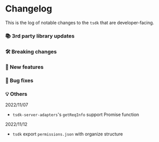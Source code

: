 # Changelog

This is the log of notable changes to the `tsdk` that are developer-facing.

### 📚 3rd party library updates

### 🛠 Breaking changes

### 🎉 New features

### 🐛 Bug fixes

### 💡 Others

2022/11/07

- `tsdk-server-adapters`'s `getReqInfo` support Promise function

2022/11/12

- `tsdk` export `permissions.json` with organize structure

